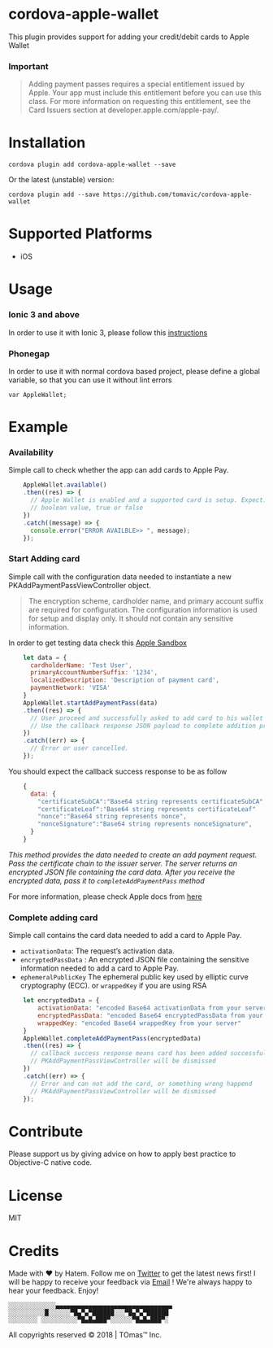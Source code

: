 # cordova-apple-wallet

This plugin provides support for adding your credit/debit cards to Apple Wallet


### Important

> Adding payment passes requires a special entitlement issued by Apple. Your app must include this entitlement before you can use this class. For more information on requesting this entitlement, see the Card Issuers section at developer.apple.com/apple-pay/.

# Installation

    cordova plugin add cordova-apple-wallet --save

Or the latest (unstable) version:

    cordova plugin add --save https://github.com/tomavic/cordova-apple-wallet 

# Supported Platforms

- iOS

# Usage


### Ionic 3 and above

In order to use it with Ionic 3, please follow this [instructions](https://ionicframework.com/docs/native/apple-wallet/)


### Phonegap

In order to use it with normal cordova based project, please define a global variable, so that you can use it without lint errors

  `var AppleWallet;`


# Example

### Availability

Simple call to check whether the app can add cards to Apple Pay.

```javascript
    AppleWallet.available()
    .then((res) => {
      // Apple Wallet is enabled and a supported card is setup. Expect:
      // boolean value, true or false
    })
    .catch((message) => {
      console.error("ERROR AVAILBLE>> ", message);
    });
```


### Start Adding card

Simple call with the configuration data needed to instantiate a new PKAddPaymentPassViewController object.

> The encryption scheme, cardholder name, and primary account suffix are required for configuration. The configuration information is used for setup and display only. It should not contain any sensitive information.

In order to get testing data check this [Apple Sandbox](https://developer.apple.com/apple-pay/sandbox-testing)

```javascript
    let data = {
      cardholderName: 'Test User',
      primaryAccountNumberSuffix: '1234',
      localizedDescription: 'Description of payment card',
      paymentNetwork: 'VISA'
    }
    AppleWallet.startAddPaymentPass(data)
    .then((res) => {
      // User proceed and successfully asked to add card to his wallet
      // Use the callback response JSON payload to complete addition process
    })
    .catch((err) => {
      // Error or user cancelled.
    });
```

You should expect the callback success response to be as follow

```javascript
    {
      data: {
        "certificateSubCA":"Base64 string represents certificateSubCA",
        "certificateLeaf":"Base64 string represents certificateLeaf"
        "nonce":"Base64 string represents nonce",
        "nonceSignature":"Base64 string represents nonceSignature",
      }
    }
```

*This method provides the data needed to create an add payment request. Pass the certificate chain to the issuer server. The server returns an encrypted JSON file containing the card data. After you receive the encrypted data, pass it to `completeAddPaymentPass` method*

For more information, please check Apple docs from [here](https://developer.apple.com/documentation/passkit/pkaddpaymentpassviewcontrollerdelegate/1615915-addpaymentpassviewcontroller?language=objc)



### Complete adding card

Simple call contains the card data needed to add a card to Apple Pay.

- `activationData`: The request’s activation data.
- `encryptedPassData` : An encrypted JSON file containing the sensitive information needed to add a card to Apple Pay.
- `ephemeralPublicKey` The ephemeral public key used by elliptic curve cryptography (ECC). or `wrappedKey` if you are using RSA


```javascript
    let encryptedData = {
        activationData: "encoded Base64 activationData from your server",
        encryptedPassData: "encoded Base64 encryptedPassData from your server",
        wrappedKey: "encoded Base64 wrappedKey from your server"
    }
    AppleWallet.completeAddPaymentPass(encryptedData)
    .then((res) => {
      // callback success response means card has been added successfully,
      // PKAddPaymentPassViewController will be dismissed
    })
    .catch((err) => {
      // Error and can not add the card, or something wrong happend
      // PKAddPaymentPassViewController will be dismissed
    });
```



# Contribute 

Please support us by giving advice on how to apply best practice to Objective-C native code.



# License

MIT


# Credits

Made with ❤️ by Hatem. Follow me on [Twitter](https://twitter.com/toomavic) to get the latest news first! I will be happy to receive your feedback via [Email](hbasheer@live.com) ! We're always happy to hear your feedback.
Enjoy!



    ░░░░░░░░░░░░░▄▄▄▄▄▄▄▄▄▄▄▄▄▄▄▄▄▄▄▄▄▄▄▄▄▄▄▄▄▄▄▄ 
    ░░░░░░░░░░█░░░░░░▀█▄▀▄▀██████░░░▀█▄▀▄▀██████ 
    ░░░░░░░░ ░░░░░░░░░░▀█▄█▄███▀░░░░░░▀█▄█▄███▀░

   All copyrights reserved © 2018 | TOmas™ Inc. 


